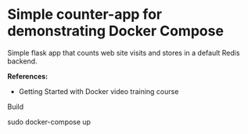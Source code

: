 # Simple counter-app for demonstrating Docker Compose
Simple flask app that counts web site visits and stores in a default Redis backend.

**References:**
- Getting Started with Docker video training course


Build

sudo docker-compose up
